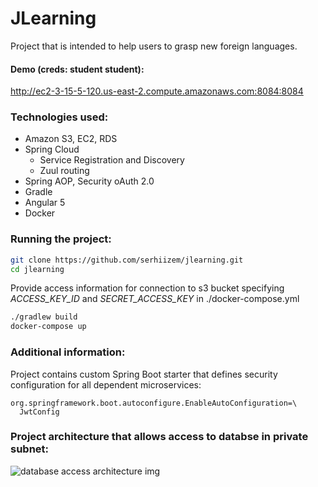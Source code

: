 # JLearning
Project that is intended to help users to grasp new foreign languages.

#### Demo (creds: student student):
http://ec2-3-15-5-120.us-east-2.compute.amazonaws.com:8084:8084

### Technologies used:
- Amazon S3, EC2, RDS
- Spring Cloud
    - Service Registration and Discovery
    - Zuul routing
- Spring AOP, Security oAuth 2.0
- Gradle
- Angular 5
- Docker

### Running the project:

```bash
git clone https://github.com/serhiizem/jlearning.git
cd jlearning
```
Provide access information for connection to s3 bucket specifying *ACCESS_KEY_ID* and *SECRET_ACCESS_KEY* in  ./docker-compose.yml
```bash
./gradlew build
docker-compose up
```
### Additional information:
Project contains custom Spring Boot starter that defines security configuration for all dependent microservices:
```properties
org.springframework.boot.autoconfigure.EnableAutoConfiguration=\
  JwtConfig
```
### Project architecture that allows access to databse in private subnet:
![database access architecture img](https://i.imgur.com/CJGmt61.jpg)
